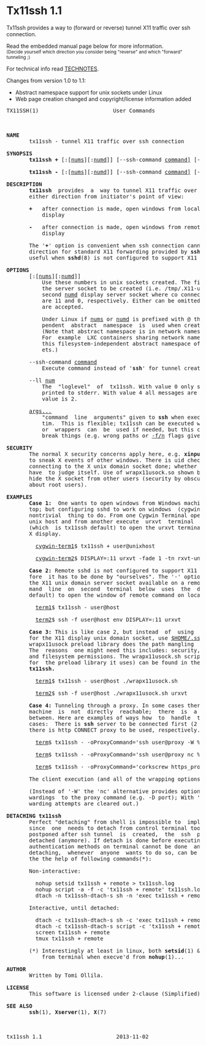 <!-- Generated by make README.md embedding tx11ssh.1 to the content -->

# Tx11ssh 1.1

Tx11ssh provides a way to (forward or reverse) tunnel X11
traffic over ssh connection.

Read the embedded manual page below for more information.
<br/><sub>(Decide yourself which direction you consider being
"reverse" and which "forward" tunneling ;)</sub>

For technical info read [TECHNOTES](TECHNOTES).

Changes from version 1.0 to 1.1:

  * Abstract namespace support for unix sockets under Linux
  * Web page creation changed and copyright/license information added

<pre>
TX11SSH(1)                       User Commands                      TX11SSH(1)



<b>NAME</b>
       tx11ssh - tunnel X11 traffic over ssh connection

<b>SYNOPSIS</b>
       <b>tx11ssh</b> <b>+</b> [:[<u>nums</u>][:<u>numd</u>]] [--ssh-command <u>command]</u> [--ll <u>num]</u> <u>args...</u>

       <b>tx11ssh</b> <b>-</b> [:[<u>nums</u>][:<u>numd</u>]] [--ssh-command <u>command]</u> [--ll <u>num]</u> <u>args...</u>

<b>DESCRIPTION</b>
       <b>tx11ssh</b>  provides  a  way to tunnel X11 traffic over ssh connection, in
       either direction from initiator&apos;s point of view:

       <b>+</b>   after connection is made, open windows from local clients to remote
           display

       <b>-</b>   after connection is made, open windows from remote clients to local
           display

       The &apos;<b>+</b>&apos; option is convenient when ssh connection cannot be made in  the
       direction for standard X11 forwarding provided by <b>ssh</b>(1) and the &apos;<b>-</b>&apos; is
       useful when <b>sshd</b>(8) is not configured to support X11 forwarding.

<b>OPTIONS</b>
       [:[<u>nums</u>][:<u>numd</u>]]
           Use these numbers in unix sockets created. The first number <u>nums</u> is
           the server socket to be created (i.e. /tmp/.X11-unix/X<u>nums</u>) and the
           second <u>numd</u> display server socket where co connect. Default  values
           are 11 and 0, respectively. Either can be omitted; e.g. :<u>12</u> and ::<u>1</u>
           are accepted.

           Under Linux if <u>nums</u> or <u>numd</u> is prefixed with <u>@</u> the filesystem inde-
           pendent  abstract  namespace  is  used when creating these sockets.
           (Note that abstract namespace is in network namespace securitywise.
           For  example  LXC containers sharing network namespaces shares also
           this filesystem-independent abstract namespace of unix domain sock-
           ets.)

       --ssh-command <u>command</u>
           Execute command instead of &apos;<b>ssh</b>&apos; for tunnel creation

       --ll <u>num</u>
           The  &quot;loglevel&quot;  of  tx11ssh. With value 0 only severe warnings are
           printed to stderr. With value 4 all messages are  printed.  Default
           value is 2.

       <u>args...</u>
           &quot;command  line  arguments&quot; given to <b>ssh</b> when executed. Given verba-
           tim.  This is flexible; tx11ssh can be executed with alternate path
           or  wrappers  can  be  used if needed, but this can also be used to
           break things (e.g. wrong paths or <u>-f/n</u> flags given to ssh...).

<b>SECURITY</b>
       The normal X security concerns apply here, e.g. <b>xinput</b>(1) can  be  used
       to sneak X events of other windows. There is uid check for the X client
       connecting to the X unix domain socket done; whether this is enough one
       have  to judge itself. Use of wrapx11usock.so shown below will at least
       hide the X socket from other users (security by obscurity when thinking
       about root users).

<b>EXAMPLES</b>
       <b>Case</b> <b>1:</b>  One wants to open windows from Windows machine on a Unix desk-
       top; but configuring sshd to work on windows  (cygwin)  environment  is
       nontrivial  thing to do. From one Cygwin Terminal open x11ssh tunnel to
       unix host and from another execute  urxvt  terminal  using  display  11
       (which  is tx11ssh default) to open the urxvt terminal window to remote
       X display.

         <u>cygwin-term1</u>$ tx11ssh + user@unixhost

         <u>cygwin-term2</u>$ DISPLAY=:11 urxvt -fade 1 -tn rxvt-unicode &amp;

       <b>Case</b> <b>2:</b> Remote sshd is not configured to support X11 forwarding, there-
       fore  it has to be done by &quot;ourselves&quot;. The &apos;-&apos; option of tx11ssh makes
       the X11 unix domain server socket available on a remote host; the  com-
       mand  line  on  second  terminal  below  uses  the  display 11 (tx11ssh
       default) to open the window of remote command on local X display.

         <u>term1</u>$ tx11ssh - user@host

         <u>term2</u>$ ssh -f user@host env DISPLAY=:11 urxvt

       <b>Case</b> <b>3:</b> This is like case 2, but instead  of  using  <u>/tmp/.X11-unix/X11</u>
       for the X11 display unix domain socket, use <u>$HOME/.ssh/X11</u> instead. The
       wrapx11usock preload library does the path mangling  to  achieve  this.
       The  reasons  one might need this includes: security, multiuser support
       and filesystem permissions. The wrapx11usock.sh script (and the  source
       for  the preload library it uses) can be found in the source archive of
       <b>tx11ssh.</b>

         <u>term1</u>$ tx11ssh - user@host ./wrapx11usock.sh

         <u>term2</u>$ ssh -f user@host ./wrapx11usock.sh urxvt

       <b>Case</b> <b>4:</b> Tunneling through a proxy. In some cases there the  destination
       machine  is  not  directly  reachable;  there  is  a &quot;proxy&quot; machine in
       between. Here are examples of ways how  to  handle  the  following  two
       cases:  There is <b>ssh</b> server to be connected first (2 examples below) or
       there is http CONNECT proxy to be used, respectively.

         <u>term</u>$ tx11ssh - -oProxyCommand=&apos;ssh user@proxy -W %h:%p&apos; user@host

         <u>term</u>$ tx11ssh - -oProxyCommand=&apos;ssh user@proxy nc %h %p&apos; user@host

         <u>term</u>$ tx11ssh - -oProxyCommand=&apos;corkscrew https_proxy 8080 %h %p&apos; user@host

       The client execution (and all of the wrapping options) are the same.

       (Instead of &apos;-W&apos; the &apos;nc&apos; alternative provides option to add more  for-
       wardings  to the proxy command (e.g. -D port); With &apos;-W&apos; all other for-
       warding attempts are cleared out.)

<b>DETACHING</b> <b>tx11ssh</b>
       Perfect &quot;detaching&quot; from shell is impossible to  implement  in  tx11ssh
       since  one  needs to detach from control terminal too.  If detaching is
       postponed after ssh tunnel  is  created,  the  ssh  process  cannot  be
       detached (anymore). If detach is done before executing ssh, interactive
       authentication methods on terminal cannot be done  anymore.   Therefore
       detaching,  whenever  anyone  wants to do so, can be done at least with
       the the help of following commands(*):

       Non-interactive:

         nohup setsid tx11ssh + remote &gt; tx11ssh.log
         nohup script -a -f -c &apos;tx11ssh + remote&apos; tx11ssh.log &gt;/dev/null
         dtach -n tx11ssh-dtach-s sh -n &apos;exec tx11ssh + remote 2&gt;tx11ssh.log&apos;

       Interactive, until detached:

         dtach -c tx11ssh-dtach-s sh -c &apos;exec tx11ssh + remote 2&gt;tx11ssh.log&apos;
         dtach -c tx11ssh-dtach-s script -c &apos;tx11ssh + remote&apos; tx11ssh.log
         screen tx11ssh + remote
         tmux tx11ssh + remote

       (*) Interestingly at least in linux, both <b>setsid</b>(1) &amp; <b>script(1)</b> escapes
           from terminal when execve&apos;d from <b>nohup</b>(1)...

<b>AUTHOR</b>
       Written by Tomi Ollila.

<b>LICENSE</b>
       This software is licensed under 2-clause (Simplified) BSD License.

<b>SEE</b> <b>ALSO</b>
       <b>ssh</b>(1), <b>Xserver</b>(1), <b>X</b>(7)



tx11ssh 1.1                       2013-11-02                        TX11SSH(1)
</pre>
